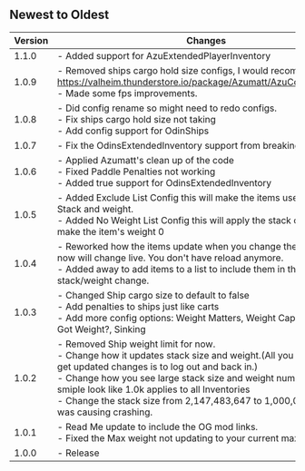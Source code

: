 ## Newest to Oldest

| Version | Changes                                                                                                                                                                                                                                                                                                                                                                             |
|---------|-------------------------------------------------------------------------------------------------------------------------------------------------------------------------------------------------------------------------------------------------------------------------------------------------------------------------------------------------------------------------------------|
| 1.1.0   | - Added support for AzuExtendedPlayerInventory<br/>                                                                                                                                                                                                                                                                                                                                 |
| 1.0.9   | - Removed ships cargo hold size configs, I would recommend to get https://valheim.thunderstore.io/package/Azumatt/AzuContainerSizes/<br/> - Made some fps improvements.<br/>                                                                                                                                                                                                        |
| 1.0.8   | - Did config rename so might need to redo configs.<br/> - Fix ships cargo hold size not taking<br/> - Add config support for OdinShips<br/>                                                                                                                                                                                                                                         |
| 1.0.7   | - Fix the OdinsExtendedInventory support from breaking the hotbar<br/>                                                                                                                                                                                                                                                                                                              |
| 1.0.6   | - Applied Azumatt's clean up of the code<br/> - Fixed Paddle Penalties not working<br/> - Added true support for OdinsExtendedInventory<br/>                                                                                                                                                                                                                                        |
| 1.0.5   | - Added Exclude List Config this will make the items use the default Stack and weight.<br/> - Added No Weight List Config this will apply the stack change and make the item's weight 0<br/>                                                                                                                                                                                        |
| 1.0.4   | - Reworked how the items update when you change the config, it now will change live. You don't have reload anymore.<br/> - Added away to add items to a list to include them in the stack/weight change.<br/>                                                                                                                                                                       |
| 1.0.3   | - Changed Ship cargo size to default to false<br/> - Add penalties to ships just like carts<br/> - Add more config options: Weight Matters, Weight Capacity Scale, Got Weight?, Sinking<br/>                                                                                                                                                                                        |
| 1.0.2   | - Removed Ship weight limit for now.<br/> - Change how it updates stack size and weight.(All you need to do to get updated changes is to log out and back in.)<br/> - Change how you see large stack size and weight numbers to a smiple look like 1.0k applies to all Inventories<br/> - Change the stack size from 2,147,483,647 to 1,000,000 cause it was causing crashing.<br/> |
| 1.0.1   | - Read Me update to include the OG mod links.<br/> - Fixed the Max weight not updating to your current max weight limit.<br/>                                                                                                                                                                                                                                                       |
| 1.0.0   | - Release<br/>                                                                                                                                                                                                                                                                                                                                                                      |